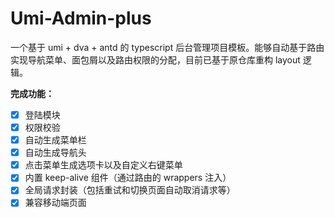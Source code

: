 # Umi-Admin-plus
一个基于 umi + dva + antd 的 typescript 后台管理项目模板。能够自动基于路由实现导航菜单、面包屑以及路由权限的分配，目前已基于原仓库重构 layout 逻辑。

**完成功能：**

- [x] 登陆模块
- [x] 权限校验
- [x] 自动生成菜单栏
- [x] 自动生成导航头
- [x] 点击菜单生成选项卡以及自定义右键菜单
- [x] 内置 keep-alive 组件（通过路由的 wrappers 注入）
- [x] 全局请求封装（包括重试和切换页面自动取消请求等）
- [x] 兼容移动端页面
